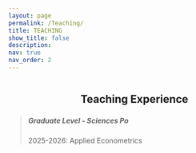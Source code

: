 ```yaml
---
layout: page
permalink: /Teaching/
title: TEACHING
show_title: false
description: 
nav: true
nav_order: 2
---
```

<div style="text-align: center;">
  <h2 style="display: inline-block; margin-bottom: 0; border-bottom: 7px solid var(--global-theme-color); padding-bottom: 2px;">
    Teaching Experience
  </h2>
</div>


> ##### **Graduate Level - Sciences Po**
>
> 2025-2026: Applied Econometrics
